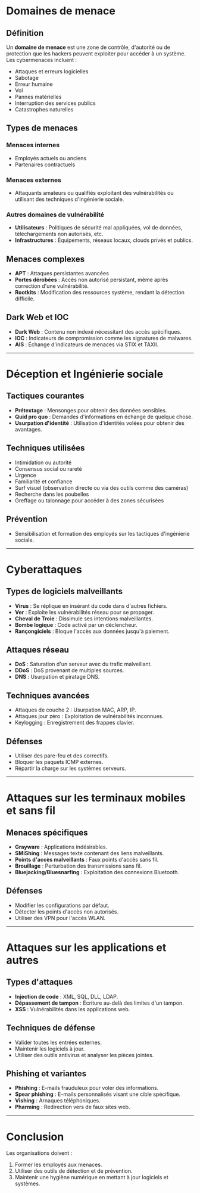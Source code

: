 # Domaines de menace

## Définition
Un **domaine de menace** est une zone de contrôle, d'autorité ou de protection que les hackers peuvent exploiter pour accéder à un système. Les cybermenaces incluent :
- Attaques et erreurs logicielles
- Sabotage
- Erreur humaine
- Vol
- Pannes matérielles
- Interruption des services publics
- Catastrophes naturelles

## Types de menaces
### Menaces internes
- Employés actuels ou anciens
- Partenaires contractuels

### Menaces externes
- Attaquants amateurs ou qualifiés exploitant des vulnérabilités ou utilisant des techniques d'ingénierie sociale.

### Autres domaines de vulnérabilité
- **Utilisateurs** : Politiques de sécurité mal appliquées, vol de données, téléchargements non autorisés, etc.
- **Infrastructures** : Équipements, réseaux locaux, clouds privés et publics.

## Menaces complexes
- **APT** : Attaques persistantes avancées
- **Portes dérobées** : Accès non autorisé persistant, même après correction d'une vulnérabilité.
- **Rootkits** : Modification des ressources système, rendant la détection difficile.

## Dark Web et IOC
- **Dark Web** : Contenu non indexé nécessitant des accès spécifiques.
- **IOC** : Indicateurs de compromission comme les signatures de malwares.
- **AIS** : Échange d'indicateurs de menaces via STIX et TAXII.

---

# Déception et Ingénierie sociale

## Tactiques courantes
- **Prétextage** : Mensonges pour obtenir des données sensibles.
- **Quid pro quo** : Demandes d'informations en échange de quelque chose.
- **Usurpation d'identité** : Utilisation d'identités volées pour obtenir des avantages.

## Techniques utilisées
- Intimidation ou autorité
- Consensus social ou rareté
- Urgence
- Familiarité et confiance
- Surf visuel (observation directe ou via des outils comme des caméras)
- Recherche dans les poubelles
- Greffage ou talonnage pour accéder à des zones sécurisées

## Prévention
- Sensibilisation et formation des employés sur les tactiques d'ingénierie sociale.

---

# Cyberattaques

## Types de logiciels malveillants
- **Virus** : Se réplique en insérant du code dans d'autres fichiers.
- **Ver** : Exploite les vulnérabilités réseau pour se propager.
- **Cheval de Troie** : Dissimule ses intentions malveillantes.
- **Bombe logique** : Code activé par un déclencheur.
- **Rançongiciels** : Bloque l'accès aux données jusqu'à paiement.

## Attaques réseau
- **DoS** : Saturation d'un serveur avec du trafic malveillant.
- **DDoS** : DoS provenant de multiples sources.
- **DNS** : Usurpation et piratage DNS.

## Techniques avancées
- Attaques de couche 2 : Usurpation MAC, ARP, IP.
- Attaques jour zéro : Exploitation de vulnérabilités inconnues.
- Keylogging : Enregistrement des frappes clavier.

## Défenses
- Utiliser des pare-feu et des correctifs.
- Bloquer les paquets ICMP externes.
- Répartir la charge sur les systèmes serveurs.

---

# Attaques sur les terminaux mobiles et sans fil

## Menaces spécifiques
- **Grayware** : Applications indésirables.
- **SMiShing** : Messages texte contenant des liens malveillants.
- **Points d'accès malveillants** : Faux points d'accès sans fil.
- **Brouillage** : Perturbation des transmissions sans fil.
- **Bluejacking/Bluesnarfing** : Exploitation des connexions Bluetooth.

## Défenses
- Modifier les configurations par défaut.
- Détecter les points d'accès non autorisés.
- Utiliser des VPN pour l'accès WLAN.

---

# Attaques sur les applications et autres

## Types d'attaques
- **Injection de code** : XML, SQL, DLL, LDAP.
- **Dépassement de tampon** : Écriture au-delà des limites d'un tampon.
- **XSS** : Vulnérabilités dans les applications web.

## Techniques de défense
- Valider toutes les entrées externes.
- Maintenir les logiciels à jour.
- Utiliser des outils antivirus et analyser les pièces jointes.

## Phishing et variantes
- **Phishing** : E-mails frauduleux pour voler des informations.
- **Spear phishing** : E-mails personnalisés visant une cible spécifique.
- **Vishing** : Arnaques téléphoniques.
- **Pharming** : Redirection vers de faux sites web.

---

# Conclusion

Les organisations doivent :
1. Former les employés aux menaces.
2. Utiliser des outils de détection et de prévention.
3. Maintenir une hygiène numérique en mettant à jour logiciels et systèmes.
